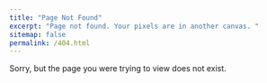 ```yaml
---
title: "Page Not Found"
excerpt: "Page not found. Your pixels are in another canvas. "
sitemap: false
permalink: /404.html
---
```


Sorry, but the page you were trying to view does not exist. 